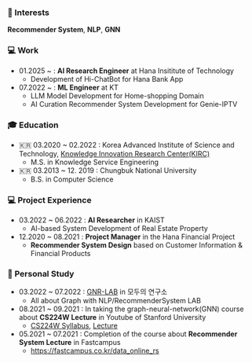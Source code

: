 ### 📡 Interests
**Recommender System**, **NLP**, **GNN**


### 💻 Work
  - 01.2025 ~ : **AI Research Engineer** at Hana Insititute of Technology
    - Development of Hi-ChatBot for Hana Bank App
  - 07.2022 ~ : **ML Engineer** at KT
    - LLM Model Development for Home-shopping Domain
    - AI Curation Recommender System Development for Genie-IPTV

### 🎓 Education
  - 🇰🇷 03.2020 ~ 02.2022 : Korea Advanced Institute of Science and Technology, [Knowledge Innovation Research Center(KIRC)](https://kirc.kaist.ac.kr/)
    - M.S. in Knowledge Service Engineering
  - 🇰🇷 03.2013 ~ 12. 2019 : Chungbuk National University
    - B.S. in Computer Science


### 💻 Project Experience
  - 03.2022 ~ 06.2022 : **AI Researcher** in KAIST
    - AI-based System Development of Real Estate Property
  - 12.2020 ~ 08.2021 : **Project Manager** in the Hana Financial Project
    -  **Recommender System Design** based on Customer Information & Financial Products


### :school: Personal Study
  - 03.2022 ~ 07.2022 : [GNR-LAB](https://modulabs.notion.site/All-about-Graph-with-NLP-RecommenderSystem-LAB-d6231c4250e34c23a74af25b99e2d987) in 모두의 연구소
    - All about Graph with NLP/RecommenderSystem LAB
  - 08.2021 ~ 09.2021 : In taking the graph-neural-network(GNN) course about **CS224W Lecture**  in Youtube of Stanford University
    - [CS224W Syllabus](http://web.stanford.edu/class/cs224w/), [Lecture](https://youtu.be/JAB_plj2rbA)
  - 05.2021 ~ 07.2021 : Completion of the course about **Recommender System Lecture**  in Fastcampus
    - https://fastcampus.co.kr/data_online_rs


 
